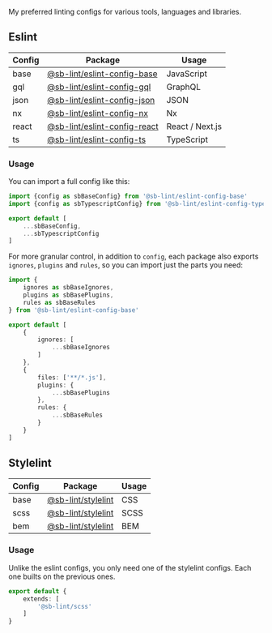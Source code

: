 My preferred linting configs for various tools, languages and libraries.

## Eslint

| Config | Package                                                                                    | Usage           |
|--------|--------------------------------------------------------------------------------------------|-----------------|
| base   | [@sb-lint/eslint-config-base](https://www.npmjs.com/package/@sb-lint/eslint-config-base)   | JavaScript      |
| gql    | [@sb-lint/eslint-config-gql](https://www.npmjs.com/package/@sb-lint/eslint-config-gql)     | GraphQL         |
| json   | [@sb-lint/eslint-config-json](https://www.npmjs.com/package/@sb-lint/eslint-config-json)   | JSON            |
| nx     | [@sb-lint/eslint-config-nx](https://www.npmjs.com/package/@sb-lint/eslint-config-nx)       | Nx              |
| react  | [@sb-lint/eslint-config-react](https://www.npmjs.com/package/@sb-lint/eslint-config-react) | React / Next.js |
| ts     | [@sb-lint/eslint-config-ts](https://www.npmjs.com/package/@sb-lint/eslint-config-ts)       | TypeScript      |

### Usage

You can import a full config like this:

```typescript
import {config as sbBaseConfig} from '@sb-lint/eslint-config-base'
import {config as sbTypescriptConfig} from '@sb-lint/eslint-config-typescript'

export default [
	...sbBaseConfig,
	...sbTypescriptConfig
]
```

For more granular control, in addition to `config`, each package also exports `ignores`, `plugins` and `rules`, so you
can import just the parts you need:

```typescript
import {
	ignores as sbBaseIgnores,
	plugins as sbBasePlugins,
	rules as sbBaseRules
} from '@sb-lint/eslint-config-base'

export default [
	{
		ignores: [
			...sbBaseIgnores
		]
	},
	{
		files: ['**/*.js'],
		plugins: {
			...sbBasePlugins
		},
		rules: {
			...sbBaseRules
		}
	}
]
```

## Stylelint

| Config | Package                                                                            | Usage |
|--------|------------------------------------------------------------------------------------|-------|
| base   | [@sb-lint/stylelint](https://www.npmjs.com/package/@sb-lint/stylelint-config-base) | CSS   |
| scss   | [@sb-lint/stylelint](https://www.npmjs.com/package/@sb-lint/stylelint-config-scss) | SCSS  |
| bem    | [@sb-lint/stylelint](https://www.npmjs.com/package/@sb-lint/stylelint-config-bem)  | BEM   |

### Usage

Unlike the eslint configs, you only need one of the stylelint configs. Each one builts on the previous ones.

```typescript
export default {
	extends: [
		'@sb-lint/scss'
	]
}

```
